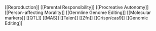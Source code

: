 [[Reproduction]]
[[Parental Responsibility]]
[[Procreative Autonomy]]
[[Person-affecting Morality]]
[[Germline Genome Editing]]
[[Molecular markers]]
[[QTL]]
[[MAS]]
[[Talen]]
[[Zfn]]
[[Crispr/cas9]]
[[Genomic Editing]]

